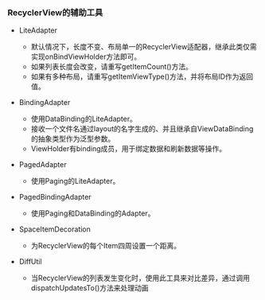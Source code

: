### RecyclerView的辅助工具

* LiteAdapter
    * 默认情况下，长度不变、布局单一的RecyclerView适配器，继承此类仅需实现onBindViewHolder方法即可。
    * 如果列表长度会改变，请重写getItemCount()方法。
    * 如果有多种布局，请重写getItemViewType()方法，并将布局ID作为返回值。
    
* BindingAdapter
    * 使用DataBinding的LiteAdapter。
    * 接收一个文件名通过layout的名字生成的、并且继承自ViewDataBinding的抽象类型作为泛型参数。
    * ViewHolder有binding成员，用于绑定数据和刷新数据等操作。
    
* PagedAdapter
    * 使用Paging的LiteAdapter。
    
* PagedBindingAdapter
    * 使用Paging和DataBinding的Adapter。
    
* SpaceItemDecoration
    * 为RecyclerView的每个Item四周设置一个距离。
    
* DiffUtil
    * 当RecyclerView的列表发生变化时，使用此工具来对比差异，通过调用dispatchUpdatesTo()方法来处理动画
